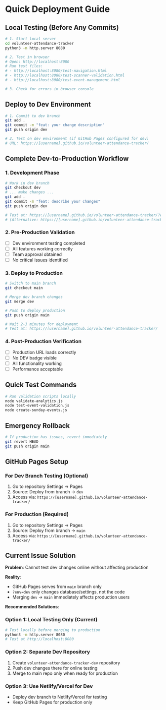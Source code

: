 # Quick Deployment Guide

## Local Testing (Before Any Commits)

```bash
# 1. Start local server
cd volunteer-attendance-tracker
python3 -m http.server 8080

# 2. Test in browser
# Open: http://localhost:8080
# Run test files:
# - http://localhost:8080/test-navigation.html
# - http://localhost:8080/test-scanner-validation.html
# - http://localhost:8080/test-event-management.html

# 3. Check for errors in browser console
```

## Deploy to Dev Environment

```bash
# 1. Commit to dev branch
git add .
git commit -m "feat: your change description"
git push origin dev

# 2. Test on dev environment (if GitHub Pages configured for dev)
# URL: https://[username].github.io/volunteer-attendance-tracker/
```

## Complete Dev-to-Production Workflow

### 1. Development Phase
```bash
# Work in dev branch
git checkout dev
# ... make changes ...
git add .
git commit -m "feat: describe your changes"
git push origin dev

# Test at: https://[username].github.io/volunteer-attendance-tracker/?env=dev
# (Alternative: https://[username].github.io/volunteer-attendance-tracker/dev/)
```

### 2. Pre-Production Validation
- [ ] Dev environment testing completed
- [ ] All features working correctly
- [ ] Team approval obtained
- [ ] No critical issues identified

### 3. Deploy to Production
```bash
# Switch to main branch
git checkout main

# Merge dev branch changes
git merge dev

# Push to deploy production
git push origin main

# Wait 2-3 minutes for deployment
# Test at: https://[username].github.io/volunteer-attendance-tracker/
```

### 4. Post-Production Verification
- [ ] Production URL loads correctly
- [ ] No DEV badge visible
- [ ] All functionality working
- [ ] Performance acceptable

## Quick Test Commands

```bash
# Run validation scripts locally
node validate-analytics.js
node test-event-validation.js
node create-sunday-events.js
```

## Emergency Rollback

```bash
# If production has issues, revert immediately
git revert HEAD
git push origin main
```

## GitHub Pages Setup

### For Dev Branch Testing (Optional)
1. Go to repository Settings → Pages
2. Source: Deploy from branch → `dev`
3. Access via: `https://[username].github.io/volunteer-attendance-tracker/`

### For Production (Required)
1. Go to repository Settings → Pages  
2. Source: Deploy from branch → `main`
3. Access via: `https://[username].github.io/volunteer-attendance-tracker/`

## Current Issue Solution

**Problem**: Cannot test dev changes online without affecting production

**Reality**: 
- GitHub Pages serves from `main` branch only
- `?env=dev` only changes database/settings, not the code
- Merging `dev` → `main` immediately affects production users

**Recommended Solutions**:

### Option 1: Local Testing Only (Current)
```bash
# Test locally before merging to production
python3 -m http.server 8080
# Test at http://localhost:8080
```

### Option 2: Separate Dev Repository
1. Create `volunteer-attendance-tracker-dev` repository
2. Push dev changes there for online testing
3. Merge to main repo only when ready for production

### Option 3: Use Netlify/Vercel for Dev
- Deploy dev branch to Netlify/Vercel for testing
- Keep GitHub Pages for production only